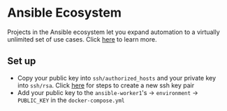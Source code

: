 # Ansible Ecosystem
Projects in the Ansible ecosystem let you expand automation to a virtually unlimited set of use cases. Click [here](https://docs.ansible.com/ecosystem.html) to learn more.

## Set up
- Copy your public key into `ssh/authorized_hosts` and your private key into `ssh/rsa`. Click [here](https://www.ssh.com/academy/ssh/keygen#creating-an-ssh-key-pair-for-user-authentication) for steps to create a new ssh key pair
- Add your public key to the `ansible-worker1`'s -> `environment` -> `PUBLIC_KEY` in the `docker-compose.yml`